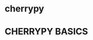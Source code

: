 # cherrypy
<h1>CHERRYPY BASICS</h1>
<img src="https://wallpaperaccess.com/full/1704481.jpg" alt="">
